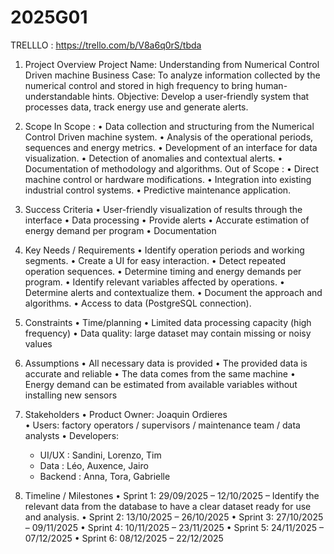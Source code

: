 
# 2025G01

TRELLLO : https://trello.com/b/V8a6q0rS/tbda

1. Project Overview
Project Name: Understanding from Numerical Control Driven machine
Business Case: To analyze information collected by the numerical control and stored in high frequency to bring human-understandable hints.
Objective: Develop a user-friendly system that processes data, track energy use and generate alerts. 

2. Scope
In Scope : 
•	Data collection and structuring from the Numerical Control Driven machine system.
•	Analysis of the operational periods, sequences and energy metrics. 
•	Development of an interface for data visualization.
•	Detection of anomalies and contextual alerts.
•	Documentation of methodology and algorithms.
Out of Scope :
•	Direct machine control or hardware modifications.
•	Integration into existing industrial control systems.
•	Predictive maintenance application.

3. Success Criteria
•	User-friendly visualization of results through the interface
•	Data processing
•	Provide alerts
•	Accurate estimation of energy demand per program
•	Documentation

4. Key Needs / Requirements
•	Identify operation periods and working segments.
•	Create a UI for easy interaction.
•	Detect repeated operation sequences.
•	Determine timing and energy demands per program.
•	Identify relevant variables affected by operations.
•	Determine alerts and contextualize them.
•	Document the approach and algorithms.
•	Access to data (PostgreSQL connection).

5. Constraints
•	Time/planning
•	Limited data processing capacity (high frequency)
•	Data quality: large dataset may contain missing or noisy values

6. Assumptions
•	All necessary data is provided
•	The provided data is accurate and reliable
•	The data comes from the same machine 
•	Energy demand can be estimated from available variables without installing new sensors

7. Stakeholders
•	Product Owner: Joaquin Ordieres  
•	Users: factory operators / supervisors / maintenance team / data analysts
•	Developers: 
    - UI/UX : Sandini, Lorenzo, Tim
    - Data : Léo, Auxence, Jairo
    - Backend : Anna, Tora, Gabrielle
    
8. Timeline / Milestones
•	Sprint 1: 29/09/2025 – 12/10/2025 – Identify the relevant data from the database to have a clear dataset ready for use and analysis.
•	Sprint 2: 13/10/2025 – 26/10/2025
•	Sprint 3: 27/10/2025 – 09/11/2025
•	Sprint 4: 10/11/2025 – 23/11/2025
•	Sprint 5: 24/11/2025 – 07/12/2025
•	Sprint 6: 08/12/2025 – 22/12/2025




